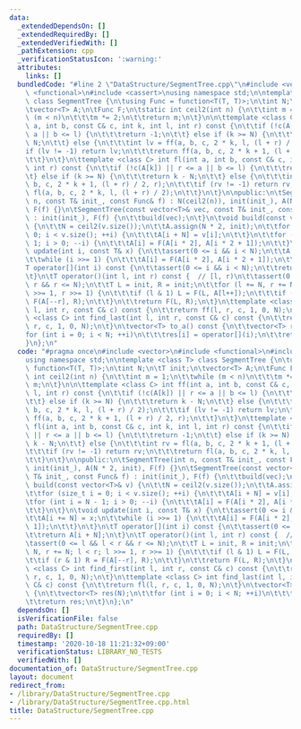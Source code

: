 ```yaml
---
data:
  _extendedDependsOn: []
  _extendedRequiredBy: []
  _extendedVerifiedWith: []
  _pathExtension: cpp
  _verificationStatusIcon: ':warning:'
  attributes:
    links: []
  bundledCode: "#line 2 \"DataStructure/SegmentTree.cpp\"\n#include <vector>\n#include\
    \ <functional>\n#include <cassert>\nusing namespace std;\n\ntemplate <class T>\
    \ class SegmentTree {\n\tusing Func = function<T(T, T)>;\n\tint N;\n\tT init;\n\
    \tvector<T> A;\n\tFunc F;\n\tstatic int ceil2(int n) {\n\t\tint m = 1;\n\t\twhile\
    \ (m < n)\n\t\t\tm *= 2;\n\t\treturn m;\n\t}\n\n\ttemplate <class C> int ff(int\
    \ a, int b, const C& c, int k, int l, int r) const {\n\t\tif (!c(A[k]) || r <=\
    \ a || b <= l) {\n\t\t\treturn -1;\n\t\t} else if (k >= N) {\n\t\t\treturn k -\
    \ N;\n\t\t} else {\n\t\t\tint lv = ff(a, b, c, 2 * k, l, (l + r) / 2);\n\t\t\t\
    if (lv != -1) return lv;\n\t\t\treturn ff(a, b, c, 2 * k + 1, (l + r) / 2, r);\n\
    \t\t}\n\t}\n\ttemplate <class C> int fl(int a, int b, const C& c, int k, int l,\
    \ int r) const {\n\t\tif (!c(A[k]) || r <= a || b <= l) {\n\t\t\treturn -1;\n\t\
    \t} else if (k >= N) {\n\t\t\treturn k - N;\n\t\t} else {\n\t\t\tint rv = fl(a,\
    \ b, c, 2 * k + 1, (l + r) / 2, r);\n\t\t\tif (rv != -1) return rv;\n\t\t\treturn\
    \ fl(a, b, c, 2 * k, l, (l + r) / 2);\n\t\t}\n\t}\n\npublic:\n\tSegmentTree(int\
    \ n, const T& init_, const Func& f) : N(ceil2(n)), init(init_), A(N * 2, init),\
    \ F(f) {}\n\tSegmentTree(const vector<T>& vec, const T& init_, const Func& f)\
    \ : init(init_), F(f) {\n\t\tbuild(vec);\n\t}\n\tvoid build(const vector<T>& v)\
    \ {\n\t\tN = ceil2(v.size());\n\t\tA.assign(N * 2, init);\n\t\tfor (size_t i =\
    \ 0; i < v.size(); ++i) {\n\t\t\tA[i + N] = v[i];\n\t\t}\n\t\tfor (int i = N -\
    \ 1; i > 0; --i) {\n\t\t\tA[i] = F(A[i * 2], A[i * 2 + 1]);\n\t\t}\n\t}\n\tvoid\
    \ update(int i, const T& x) {\n\t\tassert(0 <= i && i < N);\n\t\tA[i += N] = x;\n\
    \t\twhile (i >>= 1) {\n\t\t\tA[i] = F(A[i * 2], A[i * 2 + 1]);\n\t\t}\n\t}\n\t\
    T operator[](int i) const {\n\t\tassert(0 <= i && i < N);\n\t\treturn A[i + N];\n\
    \t}\n\tT operator()(int l, int r) const {  // [l, r)\n\t\tassert(0 <= l && l <\
    \ r && r <= N);\n\t\tT L = init, R = init;\n\t\tfor (l += N, r += N; l < r; l\
    \ >>= 1, r >>= 1) {\n\t\t\tif (l & 1) L = F(L, A[l++]);\n\t\t\tif (r & 1) R =\
    \ F(A[--r], R);\n\t\t}\n\t\treturn F(L, R);\n\t}\n\ttemplate <class C> int find_first(int\
    \ l, int r, const C& c) const {\n\t\treturn ff(l, r, c, 1, 0, N);\n\t}\n\ttemplate\
    \ <class C> int find_last(int l, int r, const C& c) const {\n\t\treturn fl(l,\
    \ r, c, 1, 0, N);\n\t}\n\tvector<T> to_a() const {\n\t\tvector<T> res(N);\n\t\t\
    for (int i = 0; i < N; ++i)\n\t\t\tres[i] = operator[](i);\n\t\treturn res;\n\t\
    }\n};\n"
  code: "#pragma once\n#include <vector>\n#include <functional>\n#include <cassert>\n\
    using namespace std;\n\ntemplate <class T> class SegmentTree {\n\tusing Func =\
    \ function<T(T, T)>;\n\tint N;\n\tT init;\n\tvector<T> A;\n\tFunc F;\n\tstatic\
    \ int ceil2(int n) {\n\t\tint m = 1;\n\t\twhile (m < n)\n\t\t\tm *= 2;\n\t\treturn\
    \ m;\n\t}\n\n\ttemplate <class C> int ff(int a, int b, const C& c, int k, int\
    \ l, int r) const {\n\t\tif (!c(A[k]) || r <= a || b <= l) {\n\t\t\treturn -1;\n\
    \t\t} else if (k >= N) {\n\t\t\treturn k - N;\n\t\t} else {\n\t\t\tint lv = ff(a,\
    \ b, c, 2 * k, l, (l + r) / 2);\n\t\t\tif (lv != -1) return lv;\n\t\t\treturn\
    \ ff(a, b, c, 2 * k + 1, (l + r) / 2, r);\n\t\t}\n\t}\n\ttemplate <class C> int\
    \ fl(int a, int b, const C& c, int k, int l, int r) const {\n\t\tif (!c(A[k])\
    \ || r <= a || b <= l) {\n\t\t\treturn -1;\n\t\t} else if (k >= N) {\n\t\t\treturn\
    \ k - N;\n\t\t} else {\n\t\t\tint rv = fl(a, b, c, 2 * k + 1, (l + r) / 2, r);\n\
    \t\t\tif (rv != -1) return rv;\n\t\t\treturn fl(a, b, c, 2 * k, l, (l + r) / 2);\n\
    \t\t}\n\t}\n\npublic:\n\tSegmentTree(int n, const T& init_, const Func& f) : N(ceil2(n)),\
    \ init(init_), A(N * 2, init), F(f) {}\n\tSegmentTree(const vector<T>& vec, const\
    \ T& init_, const Func& f) : init(init_), F(f) {\n\t\tbuild(vec);\n\t}\n\tvoid\
    \ build(const vector<T>& v) {\n\t\tN = ceil2(v.size());\n\t\tA.assign(N * 2, init);\n\
    \t\tfor (size_t i = 0; i < v.size(); ++i) {\n\t\t\tA[i + N] = v[i];\n\t\t}\n\t\
    \tfor (int i = N - 1; i > 0; --i) {\n\t\t\tA[i] = F(A[i * 2], A[i * 2 + 1]);\n\
    \t\t}\n\t}\n\tvoid update(int i, const T& x) {\n\t\tassert(0 <= i && i < N);\n\
    \t\tA[i += N] = x;\n\t\twhile (i >>= 1) {\n\t\t\tA[i] = F(A[i * 2], A[i * 2 +\
    \ 1]);\n\t\t}\n\t}\n\tT operator[](int i) const {\n\t\tassert(0 <= i && i < N);\n\
    \t\treturn A[i + N];\n\t}\n\tT operator()(int l, int r) const {  // [l, r)\n\t\
    \tassert(0 <= l && l < r && r <= N);\n\t\tT L = init, R = init;\n\t\tfor (l +=\
    \ N, r += N; l < r; l >>= 1, r >>= 1) {\n\t\t\tif (l & 1) L = F(L, A[l++]);\n\t\
    \t\tif (r & 1) R = F(A[--r], R);\n\t\t}\n\t\treturn F(L, R);\n\t}\n\ttemplate\
    \ <class C> int find_first(int l, int r, const C& c) const {\n\t\treturn ff(l,\
    \ r, c, 1, 0, N);\n\t}\n\ttemplate <class C> int find_last(int l, int r, const\
    \ C& c) const {\n\t\treturn fl(l, r, c, 1, 0, N);\n\t}\n\tvector<T> to_a() const\
    \ {\n\t\tvector<T> res(N);\n\t\tfor (int i = 0; i < N; ++i)\n\t\t\tres[i] = operator[](i);\n\
    \t\treturn res;\n\t}\n};\n"
  dependsOn: []
  isVerificationFile: false
  path: DataStructure/SegmentTree.cpp
  requiredBy: []
  timestamp: '2020-10-18 11:21:32+09:00'
  verificationStatus: LIBRARY_NO_TESTS
  verifiedWith: []
documentation_of: DataStructure/SegmentTree.cpp
layout: document
redirect_from:
- /library/DataStructure/SegmentTree.cpp
- /library/DataStructure/SegmentTree.cpp.html
title: DataStructure/SegmentTree.cpp
---
```

